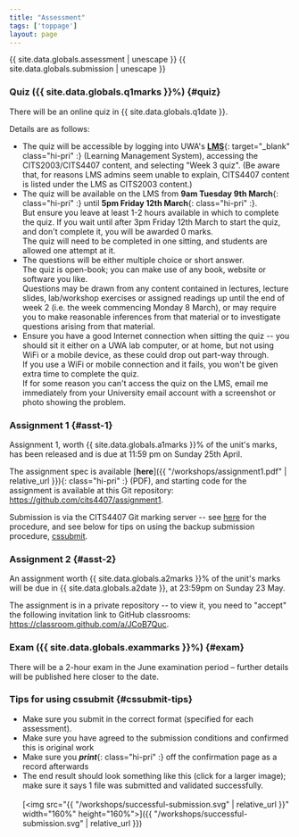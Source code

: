 ```yaml
---
title: "Assessment"
tags: ['toppage']
layout: page
---
```


<style>
.hi-pri {
  color: #053cc9;
}

ul, ol, dl, li p {
  margin: 0 0 0.70em;
}
</style>

{{ site.data.globals.assessment | unescape }}
{{ site.data.globals.submission | unescape }}

### Quiz ({{ site.data.globals.q1marks }}%) {#quiz}

There will be an online quiz in {{ site.data.globals.q1date }}.

Details are as follows:

- The quiz will be accessible by logging into UWA's
  [**LMS**][lms]{: target="_blank" class="hi-pri" :} (Learning Management System),
  accessing the CITS2003/CITS4407 content,
  and selecting "Week 3 quiz". (Be aware that, for reasons LMS admins
  seem unable to explain, CITS4407 content is listed under
  the LMS as CITS2003 content.)
- The quiz will be available on the LMS from **9am Tuesday 9th March**{:
  class="hi-pri" :} until **5pm Friday 12th March**{: class="hi-pri" :}.   
  But ensure you leave at least 1-2 hours available in which to complete
  the quiz. If you wait until after 3pm Friday 12th March to start the quiz,
  and don't complete it, you will be awarded 0 marks.   
  The quiz will need to be completed in one sitting, and students are
  allowed one attempt at it.  
- The questions will be either multiple choice or short answer.   
  The quiz is open-book; you can make use of any book, website or
  software you like.  
  Questions may be drawn from any content contained in lectures, lecture
  slides, lab/workshop exercises or assigned readings up until the end
  of week 2 (i.e. the week commencing Monday 8 March), or may require
  you to make reasonable inferences from that material or to investigate
  questions arising from that material.   
- Ensure you have a good Internet connection when sitting the quiz --
  you should sit it either on a UWA lab computer, or at home,
  but not using WiFi or a mobile device, as these could drop out
  part-way through.   
  If you use a  WiFi or mobile connection and it fails, you won't be
  given extra time to complete the quiz.  
  If for some reason you can't access the quiz on the LMS, email me
  immediately from your University email account with a screenshot or
  photo showing the problem.


[lms]: http://www.lms.uwa.edu.au/

### Assignment 1 {#asst-1}

Assignment 1, worth {{ site.data.globals.a1marks }}%
of the unit's marks, has been released and is due at 11:59 pm
on Sunday 25th April.

The assignment spec is available
[**here**]({{ "/workshops/assignment1.pdf" | relative_url }}){: class="hi-pri" :} (PDF),
and starting code for the assignment is available at this
Git repository: <https://github.com/cits4407/assignment1>.

Submission is via the CITS4407 Git marking server -- see
[here](https://github.com/cits4407/assignment1#submission)
for the procedure, and
see below for tips on using the backup submission
procedure, [cssubmit](#cssubmit-tips).

### Assignment 2 {#asst-2}

An assignment worth {{ site.data.globals.a2marks }}%
of the unit's marks will be due in {{ site.data.globals.a2date }},
at 23:59pm on Sunday 23 May.

The assignment is in a private repository -- to view it,
you need to "accept" the following invitation link to
GitHub classrooms: <https://classroom.github.com/a/JCoB7Quc>.


### Exam ({{ site.data.globals.exammarks }}%) {#exam}

There will be a 2-hour exam in the June examination period –
further details will be published here closer to the date.

### Tips for using cssubmit {#cssubmit-tips}

-   Make sure you submit in the correct format (specified
    for each assessment).
-   Make sure you have agreed to the submission conditions
    and confirmed this is original work
-   Make sure you ***print***{: class="hi-pri" :} off the confirmation
    page as a record afterwards
-   The end result should look something like this
    (click for a larger image); make sure it says 1 file was
    submitted and validated successfully.<br><br>
    [<img src="{{ "/workshops/successful-submission.svg" | relative_url }}" width="160%" height="160%">]({{ "/workshops/successful-submission.svg" | relative_url }})

<!--
  vim: tw=72
-->
